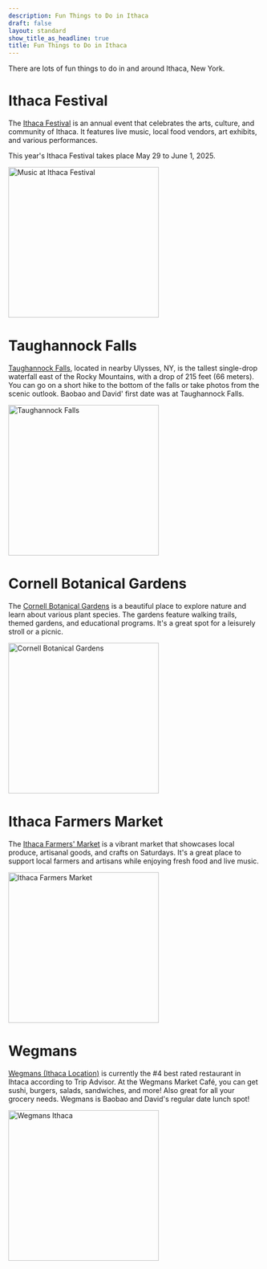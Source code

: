 ```yaml
---
description: Fun Things to Do in Ithaca
draft: false
layout: standard
show_title_as_headline: true
title: Fun Things to Do in Ithaca
---
```


There are lots of fun things to do in and around Ithaca, New York.

# Ithaca Festival

The [Ithaca Festival](https://ithacafestival.org/) is an annual event that celebrates the arts, culture, and community of Ithaca. It features live music, local food vendors, art exhibits, and various performances.

This year's Ithaca Festival takes place May 29 to June 1, 2025.

<img src="https://images.squarespace-cdn.com/content/v1/5e1749442a7c6f4a43ecda23/1731895498697-MVKY1CK8KA7MPWSFC5Q3/branded+evan.jpg?format=2500w" alt="Music at Ithaca Festival" width="300"/>

# Taughannock Falls

[Taughannock Falls](https://parks.ny.gov/parks/taughannockfalls), located in nearby Ulysses, NY, is the tallest single-drop waterfall east of the Rocky Mountains, with a drop of 215 feet (66 meters). You can go on a short hike to the bottom of the falls or take photos from the scenic outlook. Baobao and David' first date was at Taughannock Falls. 

<img src="https://upload.wikimedia.org/wikipedia/commons/f/f3/Taughannock_Falls.JPG" alt="Taughannock Falls" width="300"/>

# Cornell Botanical Gardens

The [Cornell Botanical Gardens](https://cornellbotanicgardens.org/) is a beautiful place to explore nature and learn about various plant species. The gardens feature walking trails, themed gardens, and educational programs. It's a great spot for a leisurely stroll or a picnic.

<img src="https://cornellbotanicgardens.org/sites/default/files/styles/card_group_card_image/public/2025-04/3up_daffodils.jpg?h=ad641f7c&itok=68NC54_V" alt="Cornell Botanical Gardens" width="300"/>

# Ithaca Farmers Market

The [Ithaca Farmers' Market](https://ithacamarket.com/markets/saturday-at-the-pavilion/) is a vibrant market that showcases local produce, artisanal goods, and crafts on Saturdays. It's a great place to support local farmers and artisans while enjoying fresh food and live music. 

<img src="https://ithacamarket.com/wp-content/uploads/2023/04/IFM-Pavilion-Sat-Market-Apr-1-2023-1-1024x1024.jpg" alt="Ithaca Farmers Market" width="300"/>

# Wegmans

[Wegmans (Ithaca Location)](https://www.tripadvisor.com/Restaurant_Review-g47958-d828539-Reviews-Wegmans-Ithaca_Finger_Lakes_New_York.html) is currently the #4 best rated restaurant in Ihtaca according to Trip Advisor. At the Wegmans Market Café, you can get sushi, burgers, salads, sandwiches, and more! Also great for all your grocery needs. Wegmans is Baobao and David's regular date lunch spot!

<img src="https://s3-media0.fl.yelpcdn.com/bphoto/yLXUwkSUtZLnO6v__iQ6pQ/348s.jpg" alt="Wegmans Ithaca" width="300"/>





